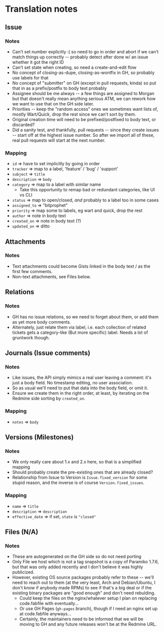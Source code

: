 # Translation notes

## Issue

### Notes

* Can't set number explicitly :( so need to go in order and abort if we can't match things up correctly -- probably detect after done w/ an issue whether it got the right ID
* Can't set state when creating, so need a create-and-edit flow
* No concept of closing-as-dupe, closing-as-wontfix in GH, so probably use labels for that
* No concept of "submitter" on GH (except in pull requests, kinda) so put that in as a prefix/postfix to body text probably
* Assignee should be me always -- a few things are assigned to Morgan but that doesn't really mean anything serious ATM, we can rework how we want to use that on the GH side later.
* Priorities -- keep the "random access" ones we sometimes want lists of, mostly Wart/Quick, drop the rest since we can't sort by them.
* Original creation time will need to be prefixed/postfixed to body text, or discarded?
* Did a sanity test, and thankfully, pull requests -- since they create issues -- start off at the highest issue number. So after we import all of these, real pull requests will start at the next number.

### Mapping

* `id` => have to set implicitly by going in order
* `tracker` => map to a label, 'feature' / 'bug' / 'support'
* `subject` => `title`
* `description` => `body`
* `category` => map to a label with similar name
    * Take this opportunity to remap bad or redundant categories, like UI vs CLI
* `status` => map to open/closed, *and* probably to a label too in some cases
* `assigned_to` => "bitprophet"
* `priority` => map some to labels, eg wart and quick, drop the rest
* `author` => note in body text
* `created_on` => note in body text (?)
* `updated_on` => ditto


## Attachments

### Notes

* Text attachments could become Gists linked in the body text / as the first few comments.
* Non-text attachments, see Files below.


## Relations

### Notes

* GH has no issue relations, so we need to forget about them, or add them as yet more body comments.
* Alternately, just relate them via label, i.e. each collection of related tickets gets a category-like (But more specific) label. Needs a lot of gruntwork though.


## Journals (Issue comments)

### Notes

* Like issues, the API simply mimics a real user leaving a comment: it's just a body field. No timestamp editing, no user association.
* So as usual we'll need to put that data into the body field, or omit it.
* Ensure we create them in the right order, at least, by iterating on the Redmine side sorting by `created_on`.

### Mapping

* `notes` => `body`


## Versions (Milestones)

### Notes

* We only really care about 1.x and 2.x here, so that is a simplified mapping
* Should probably create the pre-existing ones that are already closed?
* Relationship from Issue to Version is `Issue.fixed_version` for some stupid
reason, and the inverse is of course `Version.fixed_issues`.

### Mapping

* `name` => `title`
* `description` => `description`
* `effective_date` => if set, `state` is `"closed"`


## Files (N/A)

### Notes

* These are autogenerated on the GH side so do not need porting
* Only File we host which is not a tag snapshot is a copy of Paramiko 1.7.6, but that was only added recently and I don't believe it was highly publicized.
* However, existing OS source packages probably refer to these -- we'll need to reach out to them (at the very least, Arch and Debian/Ubuntu, I don't know if anybody made RPMs) to see if that's a big deal or if the existing binary packages are "good enough" and don't need rebulding.
    * Could keep the files on the nginx/whatever setup I plan on replacing code.fabfile with eventually...
    * Or use GH Pages (`gh-pages` branch), though if I need an nginx set up at code.fabfile anyways...
    * Certainly, the maintainers need to be informed that we will be moving to GH and any future releases won't be at the Redmine URL.
